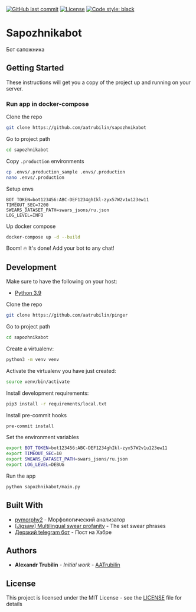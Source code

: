 [![GitHub last commit](https://img.shields.io/github/last-commit/aatrubilin/sapozhnikabot.svg)](https://github.com/aatrubilin/sapozhnikabot/commits/master)
[![License](https://img.shields.io/github/license/aatrubilin/sapozhnikabot.svg)](LICENSE.md)
[![Code style: black](https://img.shields.io/badge/code%20style-black-000000.svg)](https://github.com/psf/black)

# Sapozhnikabot

Бот сапожника

## Getting Started

These instructions will get you a copy of the project up and running on your server.

### Run app in docker-compose

Clone the repo

```bash
git clone https://github.com/aatrubilin/sapozhnikabot
```

Go to project path

```bash
cd sapozhnikabot
```

Copy `.production` environments

```bash
cp .envs/.production_sample .envs/.production
nano .envs/.production
```

Setup envs

```dotenv
BOT_TOKEN=bot123456:ABC-DEF1234ghIkl-zyx57W2v1u123ew11
TIMEOUT_SEC=7200
SWEARS_DATASET_PATH=swars_jsons/ru.json
LOG_LEVEL=INFO
```

Up docker compose

```bash
docker-compose up -d --build
```

Boom! :fire: It's done! Add your bot to any chat!

## Development

Make sure to have the following on your host:

- [Python 3.9](https://www.python.org/downloads/)

Clone the repo

```bash
git clone https://github.com/aatrubilin/pinger
```

Go to project path

```bash
cd sapozhnikabot
```

Create a virtualenv:

```bash
python3 -m venv venv
```

Activate the virtualenv you have just created:

```bash
source venv/bin/activate
```

Install development requirements:

```bash
pip3 install -r requirements/local.txt
```

Install pre-commit hooks

```bash
pre-commit install
```

Set the environment variables

```bash
export BOT_TOKEN=bot123456:ABC-DEF1234ghIkl-zyx57W2v1u123ew11
export TIMEOUT_SEC=10
export SWEARS_DATASET_PATH=swars_jsons/ru.json
export LOG_LEVEL=DEBUG
```

Run the app

```bash
python sapozhnikabot/main.py
```

## Built With

* [pymorphy2](https://pymorphy2.readthedocs.io/en/stable/) - Морфологический анализатор
* [[Jigsaw] Multilingual swear profanity](https://www.kaggle.com/miklgr500/jigsaw-multilingual-swear-profanity) - The set swear phrases
* [Дерзкий telegram бот](https://habr.com/ru/post/327586/) - Пост на Хабре

## Authors

* **Alexandr Trubilin** - *Initial work* - [AATrubilin](https://github.com/aatrubilin)

## License

This project is licensed under the MIT License - see the [LICENSE](LICENSE) file for details
